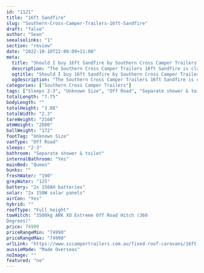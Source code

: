 ```yaml
---
id: "1121"
title: "16ft Sandfire"
slug: "Southern-Cross-Camper-Trailers-16ft-Sandfire"
draft: "false"
author: "Sean"
seealsolinks: "1"
section: "review"
date: "2022-10-10T22:00:09+11:00"
meta:
  title: "Should I buy 16ft Sandfire by Southern Cross Camper Trailers?"
  description: "The Southern Cross Camper Trailers 16ft Sandfire is classed as Off Road, and sleeps 2-3 people. It is Made Overseas and comes in at Unknown Size. It generally has Separate shower & toilet."
  ogtitle: "Should I buy 16ft Sandfire by Southern Cross Camper Trailers?"
  ogdescription: "The Southern Cross Camper Trailers 16ft Sandfire is classed as Off Road, and sleeps 2-3 people. It is Made Overseas and comes in at Unknown Size. It generally has Separate shower & toilet."
categories: ["Southern Cross Camper Trailers"]
tags: ["Sleeps 2-3", "Unknown Size", "Off Road", "Separate shower & toilet", "Full height", "70 - 80k", "Made Overseas"]
totalLength: "7.75"
bodyLength: ""
totalHeight: "3.08"
totalWidth: "2.3"
tareWeight: "2160"
atmWeight: "2800"
ballWeight: "172"
footTag: "Unknown Size"
vanType: "Off Road"
sleeps: "2-3"
bathroom: "Separate shower & toilet"
internalBathroom: "Yes"
mainBed: "Queen"
bunks: ""
freshWater: "190"
greyWater: "125"
battery: "2x 150AH batteries"
solar: "2x 150W solar panels"
airCon: "Yes"
hybrid: ""
roofType: "Full height"
towHitch: "3500kg ARK XO Extreme Off Road Hitch (360
Degrees)"
price: 74990
priceRangeMin: "74990"
priceRangeMax: "74990"
urlLink: "https://www.sccampertrailers.com.au/fixed-roof-caravans/16ft-sandfire-fixed-roof-off-road-caravan"
aussieMade: "Made Overseas"
noImage: ""
featured: "no"
---
```

